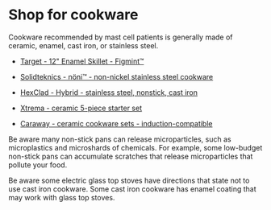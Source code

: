 <!--
source: jph
tags: shop
-->

# Shop for cookware

Cookware recommended by mast cell patients is generally made of ceramic, enamel, cast iron, or stainless steel.

* [Target - 12" Enamel Skillet - Figmint™](https://www.target.com/p/12-34-enamel-skillet-sage-green-figmint-8482/-/A-87713590)

* [Solidteknics - nöni™ - non-nickel stainless steel cookware](https://www.solidteknics.com/cookware/noni)

* [HexClad - Hybrid - stainless steel, nonstick, cast iron](https://hexclad.com/collections/pans)

* [Xtrema - ceramic 5-piece starter set](https://xtrema.com/products/5-piece-starter-set)

* [Caraway - ceramic cookware sets - induction-compatible](https://www.carawayhome.com/products/cookware-sets)

Be aware many non-stick pans can release microparticles, such as microplastics and microshards of chemicals. For example, some low-budget non-stick pans can accumulate scratches that release microparticles that pollute your food.

Be aware some electric glass top stoves have directions that state not to use cast iron cookware. Some cast iron cookware has enamel coating that may work with glass top stoves.
